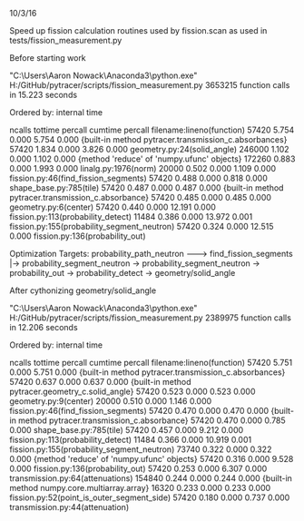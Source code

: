 10/3/16

Speed up fission calculation routines used by fission.scan as used in tests/fission_measurement.py

Before starting work

"C:\Users\Aaron Nowack\Anaconda3\python.exe" H:/GitHub/pytracer/scripts/fission_measurement.py
         3653215 function calls in 15.223 seconds

   Ordered by: internal time

   ncalls  tottime  percall  cumtime  percall filename:lineno(function)
    57420    5.754    0.000    5.754    0.000 {built-in method pytracer.transmission_c.absorbances}
    57420    1.834    0.000    3.826    0.000 geometry.py:24(solid_angle)
   246000    1.102    0.000    1.102    0.000 {method 'reduce' of 'numpy.ufunc' objects}
   172260    0.883    0.000    1.993    0.000 linalg.py:1976(norm)
    20000    0.502    0.000    1.109    0.000 fission.py:46(find_fission_segments)
    57420    0.488    0.000    0.818    0.000 shape_base.py:785(tile)
    57420    0.487    0.000    0.487    0.000 {built-in method pytracer.transmission_c.absorbance}
    57420    0.485    0.000    0.485    0.000 geometry.py:6(center)
    57420    0.440    0.000   12.191    0.000 fission.py:113(probability_detect)
    11484    0.386    0.000   13.972    0.001 fission.py:155(probability_segment_neutron)
    57420    0.324    0.000   12.515    0.000 fission.py:136(probability_out)

Optimization Targets:
probability_path_neutron ---> find_fission_segments
                          |-> probability_segment_neutron -> probability_segment_neutron
                              -> probability_out -> probability_detect -> geometry/solid_angle

After cythonizing geometry/solid_angle

"C:\Users\Aaron Nowack\Anaconda3\python.exe" H:/GitHub/pytracer/scripts/fission_measurement.py
         2389975 function calls in 12.206 seconds

   Ordered by: internal time

   ncalls  tottime  percall  cumtime  percall filename:lineno(function)
    57420    5.751    0.000    5.751    0.000 {built-in method pytracer.transmission_c.absorbances}
    57420    0.637    0.000    0.637    0.000 {built-in method pytracer.geometry_c.solid_angle}
    57420    0.523    0.000    0.523    0.000 geometry.py:9(center)
    20000    0.510    0.000    1.146    0.000 fission.py:46(find_fission_segments)
    57420    0.470    0.000    0.470    0.000 {built-in method pytracer.transmission_c.absorbance}
    57420    0.470    0.000    0.785    0.000 shape_base.py:785(tile)
    57420    0.457    0.000    9.212    0.000 fission.py:113(probability_detect)
    11484    0.366    0.000   10.919    0.001 fission.py:155(probability_segment_neutron)
    73740    0.322    0.000    0.322    0.000 {method 'reduce' of 'numpy.ufunc' objects}
    57420    0.316    0.000    9.528    0.000 fission.py:136(probability_out)
    57420    0.253    0.000    6.307    0.000 transmission.py:64(attenuations)
   154840    0.244    0.000    0.244    0.000 {built-in method numpy.core.multiarray.array}
    16320    0.233    0.000    0.233    0.000 fission.py:52(point_is_outer_segment_side)
    57420    0.180    0.000    0.737    0.000 transmission.py:44(attenuation)